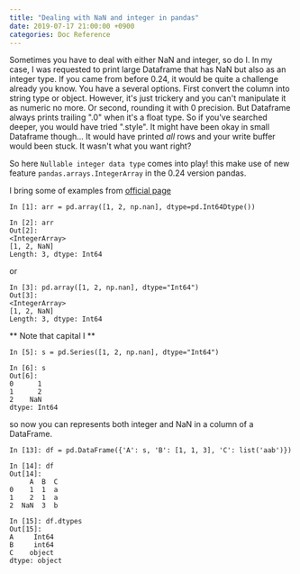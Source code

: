 ```yaml
---
title: "Dealing with NaN and integer in pandas"
date: 2019-07-17 21:00:00 +0900
categories: Doc Reference
---
```


Sometimes you have to deal with either NaN and integer, so do I. In my case, I was requested to print large Dataframe that has NaN but also as an
integer type. If you came from before 0.24, it would be quite a challenge already you know. You have a several options. First convert the 
column into string type or object. However, it's just trickery and you can't manipulate it as numeric no more. Or second, rounding it with 
0 precision. But Dataframe always prints trailing ".0" when it's a float type. So if you've searched deeper, you would have tried ".style".
It might have been okay in small Dataframe though... It would have printed *all* rows and your write buffer would been stuck. It wasn't what you want right?

So here `Nullable integer data type` comes into play! 
this make use of new feature `pandas.arrays.IntegerArray` in the 0.24 version pandas.

I bring some of examples from [official page](https://pandas.pydata.org/pandas-docs/stable/user_guide/integer_na.html)

```
In [1]: arr = pd.array([1, 2, np.nan], dtype=pd.Int64Dtype())

In [2]: arr
Out[2]: 
<IntegerArray>
[1, 2, NaN]
Length: 3, dtype: Int64
```

or

```
In [3]: pd.array([1, 2, np.nan], dtype="Int64")
Out[3]: 
<IntegerArray>
[1, 2, NaN]
Length: 3, dtype: Int64
```
** Note that capital I **

```
In [5]: s = pd.Series([1, 2, np.nan], dtype="Int64")

In [6]: s
Out[6]: 
0      1
1      2
2    NaN
dtype: Int64
```

so now you can represents both integer and NaN in a column of a DataFrame.

```
In [13]: df = pd.DataFrame({'A': s, 'B': [1, 1, 3], 'C': list('aab')})

In [14]: df
Out[14]: 
     A  B  C
0    1  1  a
1    2  1  a
2  NaN  3  b

In [15]: df.dtypes
Out[15]: 
A     Int64
B     int64
C    object
dtype: object
```
